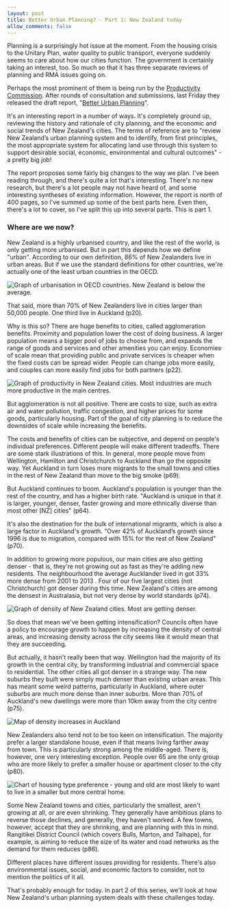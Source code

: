 ```yaml
---
layout: post
title: Better Urban Planning? - Part 1: New Zealand today
allow_comments: false
---
```


Planning is a surprisingly hot issue at the moment. From the housing crisis to the Unitary Plan, water quality to public transport, everyone suddenly seems to care about how our cities function. The government is certainly taking an interest, too. So much so that it has three separate reviews of planning and RMA issues going on.

Perhaps the most prominent of them is being run by the [Productivity Commission](http://www.productivity.govt.nz/). After rounds of consultation and submissions, last Friday they released the draft report, "[Better Urban Planning](http://www.productivity.govt.nz/inquiry-content/2682?stage=3)".

It's an interesting report in a number of ways. It's completely ground up, reviewing the history and rationale of city planning, and the economic and social trends of New Zealand's cities. The terms of reference are to "review New Zealand’s urban planning system and to identify, from first principles, the most appropriate system for allocating land use through this system to support desirable social, economic, environmental and cultural outcomes" - a pretty big job!

The report proposes some fairly big changes to the way we plan. I've been reading through, and there's quite a lot that's interesting. There's no new research, but there's a lot people may not have heard of, and some interesting syntheses of existing information. However, the report is north of 400 pages, so I've summed up some of the best parts here. Even then, there's a lot to cover, so I've split this up into several parts. This is part 1.

### Where are we now?

New Zealand is a highly urbanised country, and like the rest of the world, is only getting more urbanised. But in part this depends how we define "urban". According to our own definition, 86% of New Zealanders live in urban areas. But if we use the standard definitions for other countries, we're actually one of the least urban countries in the OECD.

![Graph of urbanisation in OECD countries. New Zealand is below the average.](images/2016/prodcom/urbanisation.png)

That said, more than 70% of New Zealanders live in cities larger than 50,000 people. One third live in Auckland (p20).

Why is this so? There are huge benefits to cities, called agglomeration benefits. Proximity and population lower the cost of doing business. A larger population means a bigger pool of jobs to choose from, and expands the range of goods and services and other amenities you can enjoy. Economies of scale mean that providing public and private services is cheaper when the fixed costs can be spread wider. People can change jobs more easily, and couples can more easily find jobs for both partners (p22).

![Graph of productivity in New Zealand cities. Most industries are much more productive in the main centres.](images/2016/prodcom/productivity.png)

But agglomeration is not all positive. There are costs to size, such as extra air and water pollution, traffic congestion, and higher prices for some goods, particularly housing. Part of the goal of city planning is to reduce the downsides of scale while increasing the benefits.

The costs and benefits of cities can be subjective, and depend on people's individual preferences. Different people will make different tradeoffs. There are some stark illustrations of this. In general, more people move from Wellington, Hamilton and Christchurch to Auckland than go the opposite way. Yet Auckland in turn loses more migrants to the small towns and cities in the rest of New Zealand than move to the big smoke (p69).

But Auckland continues to boom. Auckland's population is younger than the rest of the country, and has a higher birth rate. "Auckland is unique in that it is larger, younger, denser, faster growing and more ethnically diverse than most other [NZ] cities" (p64).

It's also the destination for the bulk of international migrants, which is also a large factor in Auckland's growth. "Over 42% of Auckland’s growth since 1996 is due to migration, compared with 15% for the rest of New Zealand" (p70). 

In addition to growing more populous, our main cities are also getting denser - that is, they're not growing out as fast as they're adding new residents. The neighbourhood the average Aucklander lived in got 33% more dense from 2001 to 2013 . Four of our five largest cities (not Christchurch) got denser during this time. New Zealand's cities are among the densest in Australasia, but not very dense by world standards (p74).

![Graph of density of New Zealand cities. Most are getting denser.](images/2016/prodcom/density.png)

So does that mean we've been getting intensification? Councils often have a policy to encourage growth to happen by increasing the density of central areas, and increasing density across the city seems like it would mean that they are succeeding.

But actually, it hasn't really been that way. Wellington had the majority of its growth in the central city, by transforming industrial and commercial space to residential. The other cities all got denser in a strange way. The new suburbs they built were simply much denser than existing urban areas. This has meant some weird patterns, particularly in Auckland, where outer suburbs are much more dense than inner suburbs. More than 70% of Auckland's new dwellings were more than 10km away from the city centre (p75).

![Map of density increases in Auckland](images/2016/prodcom/density_auckland.png)

New Zealanders also tend not to be too keen on intensification. The majority prefer a larger standalone house, even if that means living farther away from town. This is particularly strong among the middle-aged. There is, however, one very interesting exception. People over 65 are the only group who are more likely to prefer a smaller house or apartment closer to the city (p80).

![Chart of housing type preference - young and old are most likely to want to live in a smaller but more central home.](images/2016/prodcom/proximity.png)

Some New Zealand towns and cities, particularly the smallest, aren't growing at all, or are even shrinking. They generally have ambitious plans to reverse those declines, and generally, they haven't worked. A few towns, however, accept that they are shrinking, and are planning with this in mind. Rangitikei District Council (which covers Bulls, Marton, and Taihape), for example, is aiming to reduce the size of its water and road networks as the demand for them reduces (p86).

Different places have different issues providing for residents. There's also environmental issues, social, and economic factors to consider, not to mention the politics of it all.

That's probably enough for today. In part 2 of this series, we'll look at how New Zealand's urban planning system deals with these challenges today.